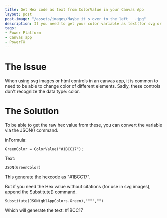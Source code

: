 ```yaml
---
title: Get Hex code as text from ColorValue in your Canvas App
layout: post
post-image: "/assets/images/Maybe_it_s_over_to_the_left___.jpg"
description: If you need to get your color variable as text(for svg or html controls), this is the way
tags:
- Power Platform
- Canvas app
- PowerFX
---
```


# The Issue
When using svg images or html controls in an canvas app, it is common to need to be able to change color of different elements. Sadly, these controls don't recognize the data type: color.

# The Solution
To be able to get the raw hex value from these, you can convert the variable via the JSON() command.

inFormula:
```
GreenColor = ColorValue("#1BCC17");
```
Text:
```
JSON(GreenColor)
```
This generate the hexcode as "#1BCC17".

But if you need the Hex value without citations (for use in svg images), append the Substitute() command.
```
Substitute(JSON(gblAppColors.Green),"""","")
```
Which will generate the text: #1BCC17

